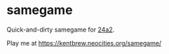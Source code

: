 # samegame

Quick-and-dirty samegame for [24a2](https://github.com/jamesroutley/24a2).

Play me at https://kentbrew.neocities.org/samegame/

